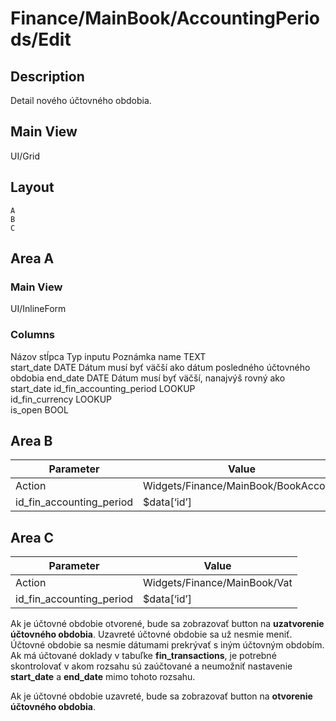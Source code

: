 # Finance/MainBook/AccountingPeriods/Edit

## Description

Detail nového účtovného obdobia.

## Main View

UI/Grid

## Layout

```
A
B
C
```

## Area A

### Main View

UI/InlineForm

### Columns

Názov stĺpca	Typ inputu	Poznámka
name	TEXT	
start_date	DATE	Dátum musí byť väčší ako dátum posledného účtovného obdobia
end_date	DATE	Dátum musí byť väčší, nanajvýš rovný ako start_date
id_fin_accounting_period	LOOKUP	
id_fin_currency	LOOKUP	
is_open	BOOL	

## Area B

| Parameter | Value |
| - | - |
| Action | Widgets/Finance/MainBook/BookAccount |
| id_fin_accounting_period | $data[‘id’] |

## Area C

| Parameter | Value |
| - | - |
| Action | Widgets/Finance/MainBook/Vat |
| id_fin_accounting_period | $data[‘id’] |

Ak je účtovné obdobie otvorené, bude sa zobrazovať button na **uzatvorenie účtovného obdobia**. Uzavreté účtovné obdobie sa už nesmie meniť. Účtovné obdobie sa nesmie dátumami prekrývať s iným účtovným obdobím. Ak má účtované doklady v tabuľke **fin_transactions**, je potrebné skontrolovať v akom rozsahu sú zaúčtované a neumožniť nastavenie **start_date** a **end_date** mimo tohoto rozsahu.

Ak je účtovné obdobie uzavreté, bude sa zobrazovať button na **otvorenie účtovného obdobia**.

